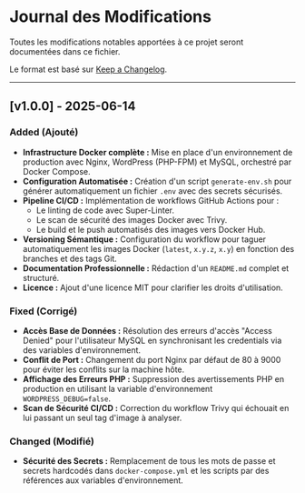 # Journal des Modifications

Toutes les modifications notables apportées à ce projet seront documentées dans ce fichier.

Le format est basé sur [Keep a Changelog](https://keepachangelog.com/en/1.0.0/).

---

## [v1.0.0] - 2025-06-14

### Added (Ajouté)

-   **Infrastructure Docker complète :** Mise en place d'un environnement de production avec Nginx, WordPress (PHP-FPM) et MySQL, orchestré par Docker Compose.
-   **Configuration Automatisée :** Création d'un script `generate-env.sh` pour générer automatiquement un fichier `.env` avec des secrets sécurisés.
-   **Pipeline CI/CD :** Implémentation de workflows GitHub Actions pour :
    -   Le linting de code avec Super-Linter.
    -   Le scan de sécurité des images Docker avec Trivy.
    -   Le build et le push automatisés des images vers Docker Hub.
-   **Versioning Sémantique :** Configuration du workflow pour taguer automatiquement les images Docker (`latest`, `x.y.z`, `x.y`) en fonction des branches et des tags Git.
-   **Documentation Professionnelle :** Rédaction d'un `README.md` complet et structuré.
-   **Licence :** Ajout d'une licence MIT pour clarifier les droits d'utilisation.

### Fixed (Corrigé)

-   **Accès Base de Données :** Résolution des erreurs d'accès "Access Denied" pour l'utilisateur MySQL en synchronisant les credentials via des variables d'environnement.
-   **Conflit de Port :** Changement du port Nginx par défaut de 80 à 9000 pour éviter les conflits sur la machine hôte.
-   **Affichage des Erreurs PHP :** Suppression des avertissements PHP en production en utilisant la variable d'environnement `WORDPRESS_DEBUG=false`.
-   **Scan de Sécurité CI/CD :** Correction du workflow Trivy qui échouait en lui passant un seul tag d'image à analyser.

### Changed (Modifié)

-   **Sécurité des Secrets :** Remplacement de tous les mots de passe et secrets hardcodés dans `docker-compose.yml` et les scripts par des références aux variables d'environnement.
